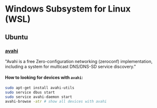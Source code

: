 # Windows Subsystem for Linux (WSL)

## Ubuntu

### [avahi](https://wiki.archlinux.org/index.php/avahi)
"Avahi is a free Zero-configuration networking (zeroconf) implementation, including a system for multicast DNS/DNS-SD service discovery."

#### How to looking for devices with `avahi`:

```bash
sudo apt-get install avahi-utils
sudo service dbus start
sudo service avahi-daemon start
avahi-browse -atr # show all devices with avahi
```
